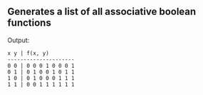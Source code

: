 ## Generates a list of all associative boolean functions

Output:
```
x y | f(x, y)
---------------------
0 0 | 0 0 0 1 0 0 0 1
0 1 | 0 1 0 0 1 0 1 1
1 0 | 0 1 0 0 0 1 1 1
1 1 | 0 0 1 1 1 1 1 1
```
